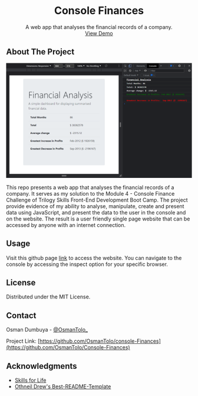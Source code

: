 <br />
<div align="center">
  <h1 align="center">Console Finances</h1>
  <p align="center">
    A web app that analyses the financial records of a company.
    <br />
    <a href="https://osmantolo.github.io/Console-Finances/">View Demo</a>
  </p>
</div>

## About The Project

![Screenshot of the webpage](./assets/images/console-finance-screenshot.png)

This repo presents a web app that analyses the financial records of a company. It serves as my solution to the Module 4 - Console Finance Challenge of Trilogy Skills Front-End Development Boot Camp. The project provide evidence of my ability to analyse, manipulate, create and present data using JavaScript, and present the data to the user in the console and on the website. The result is a user friendly single page website that can be accessed by anyone with an internet connection.

## Usage

Visit this github page [link](https://osmantolo.github.io/Console-Finances/) to access the website. You can navigate to the console by accessing the inspect option for your specific browser.

## License

Distributed under the MIT License.

## Contact

Osman Dumbuya - [@OsmanTolo\_](https://twitter.com/OsmanTolo_)

Project Link: [https://github.com/OsmanTolo/console-Finances](https://github.com/OsmanTolo/Console-Finances)

## Acknowledgments

- [Skills for Life](https://skillsforlife.campaign.gov.uk/courses/skills-bootcamps/)
- [Othneil Drew's Best-README-Template](https://github.com/othneildrew/Best-README-Template)
